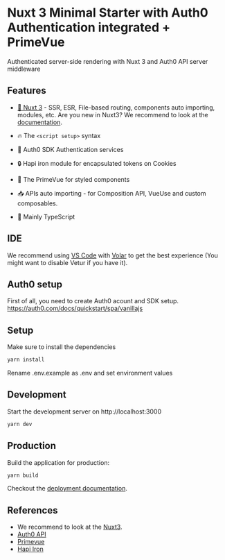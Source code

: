 # Nuxt 3 Minimal Starter with Auth0 Authentication integrated + PrimeVue

Authenticated server-side rendering with Nuxt 3 and Auth0 API server middleware

## Features
- [💚 Nuxt 3](https://v3.nuxtjs.org) - SSR, ESR, File-based routing, components auto importing, modules, etc. Are you new in Nuxt3? We recommend to look at the [documentation](https://v3.nuxtjs.org/docs).

- 🔥 The `<script setup>` syntax

- 🚠 Auth0 SDK Authentication services

- :lock: Hapi iron module for encapsulated tokens on Cookies 

- 🚀 The PrimeVue for styled components

- 📥 APIs auto importing - for Composition API, VueUse and custom composables.

- 🦾 Mainly TypeScript

## IDE

We recommend using [VS Code](https://code.visualstudio.com/) with [Volar](https://github.com/johnsoncodehk/volar) to get the best experience (You might want to disable Vetur if you have it).

## Auth0 setup
First of all, you need to create Auth0 acount and SDK setup. 
https://auth0.com/docs/quickstart/spa/vanillajs

## Setup

Make sure to install the dependencies

```bash
yarn install
```

Rename .env.example as .env and set environment values

## Development

Start the development server on http://localhost:3000

```bash
yarn dev
```

## Production

Build the application for production:

```bash
yarn build
```

Checkout the [deployment documentation](https://v3.nuxtjs.org/docs/deployment).

## References
- We recommend to look at the [Nuxt3](https://v3.nuxtjs.org).
- [Auth0 API](https://auth0.com/docs/api/authentication)
- [Primevue](https://www.primefaces.org/primevue/#/)
- [Hapi Iron](https://hapi.dev/module/iron/)